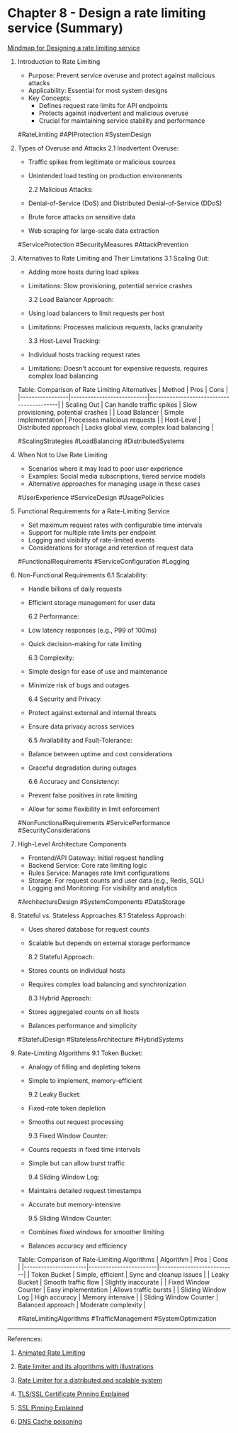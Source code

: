 # Chapter 8 - Design a rate limiting service (Summary)

[Mindmap for Designing a rate limiting service](https://github.com/vidyabhandary/SystemDesign/blob/ffbb5850d7a5320ba7e44b5ade1f2364584b7751/imgs/DesignRateLimiter.svg)

1. Introduction to Rate Limiting

   - Purpose: Prevent service overuse and protect against malicious attacks
   - Applicability: Essential for most system designs
   - Key Concepts:
     - Defines request rate limits for API endpoints
     - Protects against inadvertent and malicious overuse
     - Crucial for maintaining service stability and performance

   #RateLimiting #APIProtection #SystemDesign

2. Types of Overuse and Attacks
   2.1 Inadvertent Overuse:

   - Traffic spikes from legitimate or malicious sources
   - Unintended load testing on production environments

     2.2 Malicious Attacks:

   - Denial-of-Service (DoS) and Distributed Denial-of-Service (DDoS)
   - Brute force attacks on sensitive data
   - Web scraping for large-scale data extraction

   #ServiceProtection #SecurityMeasures #AttackPrevention

3. Alternatives to Rate Limiting and Their Limitations
   3.1 Scaling Out:

   - Adding more hosts during load spikes
   - Limitations: Slow provisioning, potential service crashes

     3.2 Load Balancer Approach:

   - Using load balancers to limit requests per host
   - Limitations: Processes malicious requests, lacks granularity

     3.3 Host-Level Tracking:

   - Individual hosts tracking request rates
   - Limitations: Doesn't account for expensive requests, requires complex load balancing

   Table: Comparison of Rate Limiting Alternatives
   | Method | Pros | Cons |
   |-----------------|---------------------------|------------------------------------------|
   | Scaling Out | Can handle traffic spikes | Slow provisioning, potential crashes |
   | Load Balancer | Simple implementation | Processes malicious requests |
   | Host-Level | Distributed approach | Lacks global view, complex load balancing |

   #ScalingStrategies #LoadBalancing #DistributedSystems

4. When Not to Use Rate Limiting

   - Scenarios where it may lead to poor user experience
   - Examples: Social media subscriptions, tiered service models
   - Alternative approaches for managing usage in these cases

   #UserExperience #ServiceDesign #UsagePolicies

5. Functional Requirements for a Rate-Limiting Service

   - Set maximum request rates with configurable time intervals
   - Support for multiple rate limits per endpoint
   - Logging and visibility of rate-limited events
   - Considerations for storage and retention of request data

   #FunctionalRequirements #ServiceConfiguration #Logging

6. Non-Functional Requirements
   6.1 Scalability:

   - Handle billions of daily requests
   - Efficient storage management for user data

     6.2 Performance:

   - Low latency responses (e.g., P99 of 100ms)
   - Quick decision-making for rate limiting

     6.3 Complexity:

   - Simple design for ease of use and maintenance
   - Minimize risk of bugs and outages

     6.4 Security and Privacy:

   - Protect against external and internal threats
   - Ensure data privacy across services

     6.5 Availability and Fault-Tolerance:

   - Balance between uptime and cost considerations
   - Graceful degradation during outages

     6.6 Accuracy and Consistency:

   - Prevent false positives in rate limiting
   - Allow for some flexibility in limit enforcement

   #NonFunctionalRequirements #ServicePerformance #SecurityConsiderations

7. High-Level Architecture Components

   - Frontend/API Gateway: Initial request handling
   - Backend Service: Core rate limiting logic
   - Rules Service: Manages rate limit configurations
   - Storage: For request counts and user data (e.g., Redis, SQL)
   - Logging and Monitoring: For visibility and analytics

   #ArchitectureDesign #SystemComponents #DataStorage

8. Stateful vs. Stateless Approaches
   8.1 Stateless Approach:

   - Uses shared database for request counts
   - Scalable but depends on external storage performance

     8.2 Stateful Approach:

   - Stores counts on individual hosts
   - Requires complex load balancing and synchronization

     8.3 Hybrid Approach:

   - Stores aggregated counts on all hosts
   - Balances performance and simplicity

   #StatefulDesign #StatelessArchitecture #HybridSystems

9. Rate-Limiting Algorithms
   9.1 Token Bucket:

   - Analogy of filling and depleting tokens
   - Simple to implement, memory-efficient

     9.2 Leaky Bucket:

   - Fixed-rate token depletion
   - Smooths out request processing

     9.3 Fixed Window Counter:

   - Counts requests in fixed time intervals
   - Simple but can allow burst traffic

     9.4 Sliding Window Log:

   - Maintains detailed request timestamps
   - Accurate but memory-intensive

     9.5 Sliding Window Counter:

   - Combines fixed windows for smoother limiting
   - Balances accuracy and efficiency

   Table: Comparison of Rate-Limiting Algorithms
   | Algorithm | Pros | Cons |
   |----------------------|------------------------|---------------------------|
   | Token Bucket | Simple, efficient | Sync and cleanup issues |
   | Leaky Bucket | Smooth traffic flow | Slightly inaccurate |
   | Fixed Window Counter | Easy implementation | Allows traffic bursts |
   | Sliding Window Log | High accuracy | Memory intensive |
   | Sliding Window Counter | Balanced approach | Moderate complexity |

   #RateLimitingAlgorithms #TrafficManagement #SystemOptimization

---

References:

1. [Animated Rate Limiting](https://smudge.ai/blog/ratelimit-algorithms)

2. [Rate limiter and its algorithms with illustrations](https://tech.groww.in/rate-limiter-and-its-algorithms-with-illustrations-564455162935)

3. [Rate Limiter for a distributed and scalable system](https://tech.groww.in/rate-limiter-for-a-distributed-and-scalable-system-4a350ee1bb8a)

4. [TLS/SSL Certificate Pinning Explained](https://www.youtube.com/watch?v=3coPpYJgFro)

5. [SSL Pinning Explained](https://www.youtube.com/watch?v=efIPpIYBNTc)

6. [DNS Cache poisoning](https://www.youtube.com/watch?v=7MT1F0O3_Yw)
